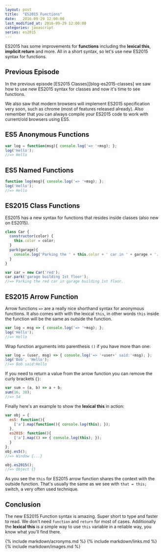 ```yaml
---
layout: post
title:  "ES2015 Functions"
date:   2016-09-29 12:00:00
last_modified_at: 2016-09-29 12:00:00
categories: javascript
series: es2015
---
```


ES2015 has some improvements for **functions** including the **lexical this**, **implicit return** and more. All in a short syntax, so let's use new ES2015 syntax for functions.

## Previous Episode

In the previous episode [ES2015 Classes][blog-es2015-classes] we saw how to use new ES2015 syntax for classes and now it's time to see functions.

We also saw that modern browsers will implement ES2015 specification very soon, such as chrome (most of features released already). Also remember that you can always compile your ES2015 code to work with current/old browsers using ES5.

## ES5 Anonymous Functions

```javascript
var log = function(msg){ console.log('=> '+msg); };
log('Hello');
//=> Hello
```

## ES5 Named Functions

```javascript
function log(msg){ console.log('=> '+msg); };
log('Hello');
//=> Hello
```

## ES2015 Class Functions

ES2015 has a new syntax for functions that resides inside classes (also new on ES2015).

```javascript
class Car {
  constructor(color) {
    this.color = color;
  }
  park(garage){
    console.log('Parking the ' + this.color + ' car in ' + garage + '.');
  }
}

var car = new Car('red');
car.park('garage building 1st floor');
//=> Parking the red car in garage building 1st floor.
```

## ES2015 Arrow Function

Arrow functions `=>` are a really nice shorthand syntax for anonymous functions. It also comes with with the lexical `this`, in other words `this` inside the function will be the same as outside the function.

```javascript
var log = msg => { console.log('=> '+msg); };
log('Hello');
//=> Hello
```

Wrap function arguments into parenthesis `()` if you have more than one:

```javascript
var log = (user, msg) => { console.log('=> '+user+' said:'+msg); };
log('Bob', 'Hello');
//=> Bob said:Hello
```

If you need to return a value from the arrow function you can remove the curly brackets `{}`:

```javascript
var sum = (a, b) => a + b;
sum(16, 38);
//=> 54
```

Finally here's an example to show the **lexical this** in action:

```javascript
var obj = {
  es5: function(){
    ['a'].map(function(){ console.log(this); });
  },
  es2015: function(){
    ['a'].map(() => { console.log(this); });
  }
};
obj.es5();
//=> Window {...}

obj.es2015();
//=> Object {}
```

As you see the `this` for ES2015 arrow function shares the context with the outside function. That's usually the same as we see with `that = this;` switch, a very often used technique.

## Conclusion

The new ES2015 Function syntax is amazing. Super short to type and faster to read. We don't need `function` and `return` for most of cases. Additionally the **lexical this** is a simple way to use `this` variable in a reliable way, you know what you'll find there.

{% include markdown/acronyms.md %}
{% include markdown/links.md %}
{% include markdown/images.md %}
